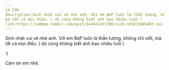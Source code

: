 ```yaml
---
id:239
description:Sinh nhật vui vẻ nhé anh. Với em BeP luôn là thần tượng, không chỉ viết,
mà tất cả mọi điều. ( dù cũng không biết anh bao nhiêu tuổi )
link:https://iambep.tumblr.com/post/144021431786/sinh-nh%E1%BA%ADt-vui-v%E1%BA%BB-nh%C3%A9-anh-v%E1%BB%9Bi-em-bep-lu%C3%B4n-l%C3%A0-th%E1%BA%A7n
---
```


Sinh nhật vui vẻ nhé anh. Với em BeP luôn là thần tượng, không chỉ viết,
mà tất cả mọi điều. ( dù cũng không biết anh bao nhiêu tuổi )

:)

Cảm ơn em nhé.